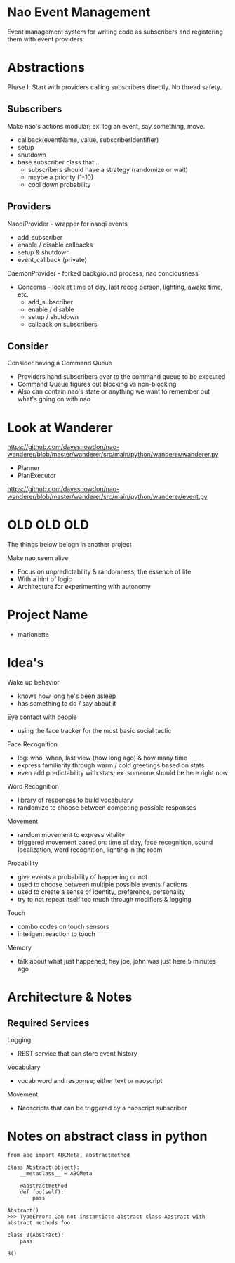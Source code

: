 # Nao Event Management

Event management system for writing code as subscribers and registering them with event providers.


# Abstractions

Phase I. Start with providers calling subscribers directly. No thread safety.

## Subscribers

Make nao's actions modular; ex. log an event, say something, move.

* callback(eventName, value, subscriberIdentifier)
* setup
* shutdown
* base subscriber class that...
    * subscribers should have a strategy (randomize or wait)
    * maybe a priority (1-10)
    * cool down probability

## Providers

NaoqiProvider - wrapper for naoqi events
* add_subscriber
* enable / disable callbacks
* setup & shutdown
* event_callback (private)

DaemonProvider - forked background process; nao conciousness
* Concerns - look at time of day, last recog person, lighting, awake time, etc.
    * add_subscriber
    * enable / disable 
    * setup / shutdown
    * callback on subscribers

## Consider

Consider having a Command Queue
 * Providers hand subscribers over to the command queue to be executed
 * Command Queue figures out blocking vs non-blocking
 * Also can contain nao's state or anything we want to remember out what's going on with nao

# Look at Wanderer

https://github.com/davesnowdon/nao-wanderer/blob/master/wanderer/src/main/python/wanderer/wanderer.py

* Planner
* PlanExecutor

https://github.com/davesnowdon/nao-wanderer/blob/master/wanderer/src/main/python/wanderer/event.py


# OLD OLD OLD

The things below belogn in another project

Make nao seem alive

* Focus on unpredictability & randomness; the essence of life
* With a hint of logic
* Architecture for experimenting with autonomy

# Project Name

* marionette

# Idea's

Wake up behavior

* knows how long he's been asleep
* has something to do / say about it

Eye contact with people

* using the face tracker for the most basic social tactic

Face Recognition

* log: who, when, last view (how long ago) & how many time
* express familiarity through warm / cold greetings based on stats
* even add predictability with stats; ex. someone should be here right now

Word Recognition

* library of responses to build vocabulary
* randomize to choose between competing possible responses

Movement

* random movement to express vitality
* triggered movement based on: time of day, face recognition, sound localization, word recognition, lighting in the room

Probability

* give events a probability of happening or not
* used to choose between multiple possible events / actions
* used to create a sense of identity, preference, personality
* try to not repeat itself too much through modifiers & logging

Touch

* combo codes on touch sensors
* inteligent reaction to touch

Memory

* talk about what just happened; hey joe, john was just here 5 minutes ago

# Architecture & Notes

## Required Services

Logging

 * REST service that can store event history

Vocabulary

 * vocab word and response; either text or naoscript

Movement

 * Naoscripts that can be triggered by a naoscript subscriber

# Notes on abstract class in python

```
from abc import ABCMeta, abstractmethod

class Abstract(object):
    __metaclass__ = ABCMeta

    @abstractmethod
    def foo(self):
        pass

Abstract()
>>> TypeError: Can not instantiate abstract class Abstract with abstract methods foo

class B(Abstract):
    pass

B()
```